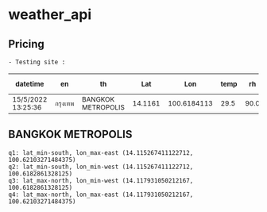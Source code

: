 # weather_api

## Pricing
```
- Testing site :
```
|<sup>datetime</sup>|<sup>en</sup>|<sup>th</sup>|<sup>Lat</sup>|<sup>Lon</sup>|<sup>temp</sup>|<sup>rh</sup>|<sup>max lat<br>north</sup>|<sup>min lon<br>west</sup>|<sup>min lat<br>south</sup>|<sup>max lon<br>east</sup>|
| --- | --- | --- | --- | --- | --- | --- | --- | --- | --- | --- |
|<sup>15/5/2022<br>13:25:36</sup>|<sup>กรุงเทพ</sup>|<sup>BANGKOK<br>METROPOLIS</sup>|<sup>14.1161</sup>|<sup>100.6184113</sup>|<sup>29.5</sup>|<sup>90.0</sup>|<sup>14.008696<br>370634665</sup>|<sup>100.61279<br>296875</sup>|<sup>13.98737621<br>4146462</sup>|<sup>100.6347<br>65625</sup>|

## BANGKOK METROPOLIS
```
q1: lat_min-south, lon_max-east (14.115267411122712, 100.62103271484375)
q2: lat_min-south, lon_min-west (14.115267411122712, 100.6182861328125)
q3: lat_max-north, lon_min-west (14.117931050212167, 100.6182861328125)
q4: lat_max-north, lon_max-east (14.117931050212167, 100.62103271484375)
```					
